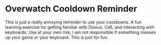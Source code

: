 # Overwatch Cooldown Reminder

This is just a really annoying reminder to use your cooldowns. 
A fun learning exercise for getting familiar with Dioxus, Cell, and interacting with keyboards. Use at your own risk, I am not responsible if something messes up your game or your keyboard. This is just for fun.